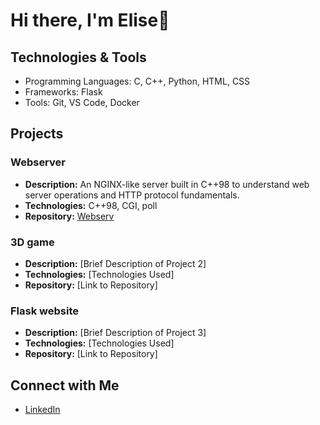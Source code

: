 # Hi there, I'm Elise👋

## Technologies & Tools
- Programming Languages: C, C++, Python, HTML, CSS
- Frameworks: Flask
- Tools: Git, VS Code, Docker

## Projects
### Webserver
- **Description:** An NGINX-like server built in C++98 to understand web server operations and HTTP protocol fundamentals.
- **Technologies:** C++98, CGI, poll
- **Repository:** [Webserv](https://github.com/evan-ite/webserv)

### 3D game
- **Description:** [Brief Description of Project 2]
- **Technologies:** [Technologies Used]
- **Repository:** [Link to Repository]

### Flask website
- **Description:** [Brief Description of Project 3]
- **Technologies:** [Technologies Used]
- **Repository:** [Link to Repository]

## Connect with Me
- [LinkedIn](https://www.linkedin.com/in/elise-v-2639b7202/)

